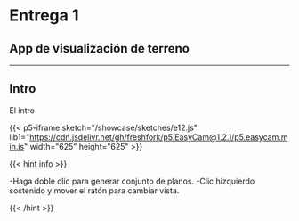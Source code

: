 # Entrega 1

## App de visualización de terreno

***
## Intro

El intro


{{< p5-iframe sketch="/showcase/sketches/e12.js" lib1="https://cdn.jsdelivr.net/gh/freshfork/p5.EasyCam@1.2.1/p5.easycam.min.js" width="625" height="625" >}}


{{< hint info >}} 

-Haga doble clic para generar conjunto de planos.
-Clic hizquierdo sostenido y mover el ratón para cambiar vista.


{{< /hint >}}


